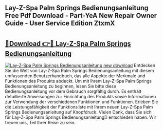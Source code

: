 ## Lay-Z-Spa Palm Springs Bedienungsanleitung Free Pdf Download - Part-YeA New Repair Owner Guide - User Service Edition ZtxmX

# <h2><a href="http://df3e9t.blite.top/?on=Lay-Z-Spa+Palm+Springs+Bedienungsanleitung">🔗Download 👉🔴 Lay-Z-Spa Palm Springs Bedienungsanleitung</a></h2>

[![Lay-Z-Spa Palm Springs Bedienungsanleitung new download](https://i.imgur.com/lujVjoI.png)](http://df3e9t.blite.top/?on=Lay-Z-Spa+Palm+Springs+Bedienungsanleitung)
Entdecken Sie die Welt von Lay-Z-Spa Palm Springs Bedienungsanleitung mit diesem umfassenden Benutzerhandbuch, das alle Aspekte der Merkmale und Funktionen des Produkts abdeckt. Um mit Ihrem Lay-Z-Spa Palm Springs Bedienungsanleitung zu beginnen, lesen Sie bitte diese Bedienungsanleitung vor dem Gebrauch sorgfältig durch. Es enthält detaillierte Anweisungen zur Einrichtung des Produkts sowie Informationen zur Verwendung der verschiedenen Funktionen und Funktionen. Erleben Sie die Leistungsfähigkeit der Funktionsliste mit Ihrem neuen Lay-Z-Spa Palm Springs Bedienungsanleitung auf Knopfdruck. Vielen Dank, dass Sie sich für Lay-Z-Spa Palm Springs BedienungsanleitungD entschieden haben. Wir freuen uns, Teil Ihrer Reise zu sein.
